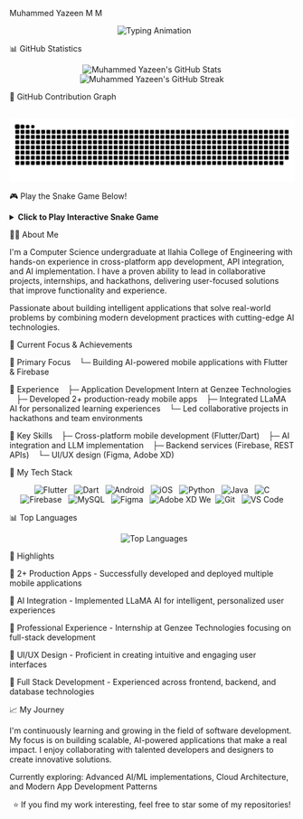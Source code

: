 Muhammed Yazeen M M

<div align="center">
  <img src="https://readme-typing-svg.herokuapp.com?font=JetBrains+Mono&weight=300&size=24&duration=2500&pause=800&color=6366F1&center=true&vCenter=true&width=500&height=60&lines=Full+Stack+Developer;AI+%26+ML+Enthusiast;UI%2FUX+Designer" alt="Typing Animation" />
</div>

📊 GitHub Statistics

<div align="center">
  <img width="48%" src="https://github-readme-stats.vercel.app/api?username=mhmd-yazeen&show_icons=true&theme=github_dark&hide_border=true&bg_color=0d1117&title_color=6366f1&icon_color=f59e0b&text_color=e5e7eb&count_private=true&include_all_commits=true" alt="Muhammed Yazeen's GitHub Stats" />
  <img width="48%" src="https://github-readme-streak-stats.herokuapp.com/?user=mhmd-yazeen&theme=github-dark-blue&hide_border=true&background=0D1117&stroke=6366F1&ring=F59E0B&fire=F59E0B&currStreakLabel=E5E7EB" alt="Muhammed Yazeen's GitHub Streak" />
</div>

🐍 GitHub Contribution Graph

<div align="center">
  <img src="https://raw.githubusercontent.com/platane/snk/output/github-contribution-grid-snake-dark.svg" alt="GitHub Contribution Snake Animation" />
</div>

🎮 Play the Snake Game Below!

<details>
<summary><b>Click to Play Interactive Snake Game</b></summary>

<!DOCTYPE html>
<html>
<head>
<style>
  body { background: #0d1117; margin: 0; padding: 20px; display: flex; justify-content: center; align-items: center; min-height: 100vh; font-family: Arial; }
  canvas { border: 2px solid #6366f1; background: #0d1117; display: block; margin: 20px auto; }
  .container { text-align: center; background: rgba(99, 102, 241, 0.1); padding: 30px; border-radius: 12px; border: 1px solid rgba(99, 102, 241, 0.3); max-width: 600px; }
  h2 { color: #6366f1; }
  p { color: #d1d5db; }
  .controls { color: #a8afc4; font-size: 14px; margin-top: 15px; }
</style>
</head>
<body>
<div class="container">
  <h2>🐍 GitHub Contribution Snake</h2>
  <p>Use Arrow Keys to control the snake. Eat green squares to grow!</p>
  <canvas id="snakeCanvas" width="600" height="400"></canvas>
  <div class="controls">
    <p>⬆️ ⬇️ ⬅️ ➡️ = Move | Score increases as you play</p>
    <p>Colliding with yourself resets the game</p>
  </div>
</div>

<script>
  const canvas = document.getElementById('snakeCanvas');
  const ctx = canvas.getContext('2d');

  const gridSize = 20;
  const tileCount = canvas.width / gridSize;
  
  let snake = [{x: Math.floor(tileCount / 2), y: Math.floor(canvas.height / gridSize / 2)}];
  let food = {x: Math.floor(Math.random() * tileCount), y: Math.floor(Math.random() * (canvas.height / gridSize))};
  let dx = 1;
  let dy = 0;
  let nextDx = 1;
  let nextDy = 0;
  let score = 0;
  let gameSpeed = 8;
  let frameCount = 0;

  document.addEventListener('keydown', (e) => {
    switch(e.key) {
      case 'ArrowUp':
        if (dy === 0) { nextDx = 0; nextDy = -1; }
        e.preventDefault();
        break;
      case 'ArrowDown':
        if (dy === 0) { nextDx = 0; nextDy = 1; }
        e.preventDefault();
        break;
      case 'ArrowLeft':
        if (dx === 0) { nextDx = -1; nextDy = 0; }
        e.preventDefault();
        break;
      case 'ArrowRight':
        if (dx === 0) { nextDx = 1; nextDy = 0; }
        e.preventDefault();
        break;
    }
  });

  function update() {
    dx = nextDx;
    dy = nextDy;

    const head = {x: snake[0].x + dx, y: snake[0].y + dy};
    head.x = (head.x + tileCount) % tileCount;
    head.y = (head.y + Math.floor(canvas.height / gridSize)) % Math.floor(canvas.height / gridSize);

    for (let segment of snake) {
      if (head.x === segment.x && head.y === segment.y) {
        snake = [{x: Math.floor(tileCount / 2), y: Math.floor(canvas.height / gridSize / 2)}];
        score = 0;
        return;
      }
    }

    snake.unshift(head);

    if (head.x === food.x && head.y === food.y) {
      score += 10;
      gameSpeed = Math.min(gameSpeed + 0.5, 15);
      food = {x: Math.floor(Math.random() * tileCount), y: Math.floor(Math.random() * Math.floor(canvas.height / gridSize))};
    } else {
      snake.pop();
    }
  }

  function draw() {
    // Background with contribution grid pattern
    ctx.fillStyle = 'rgba(13, 17, 23, 0.9)';
    ctx.fillRect(0, 0, canvas.width, canvas.height);

    // Draw grid pattern (like GitHub contributions)
    ctx.strokeStyle = 'rgba(99, 102, 241, 0.1)';
    ctx.lineWidth = 0.5;
    for (let i = 0; i <= tileCount; i++) {
      ctx.beginPath();
      ctx.moveTo(i * gridSize, 0);
      ctx.lineTo(i * gridSize, canvas.height);
      ctx.stroke();
    }
    for (let i = 0; i <= canvas.height / gridSize; i++) {
      ctx.beginPath();
      ctx.moveTo(0, i * gridSize);
      ctx.lineTo(canvas.width, i * gridSize);
      ctx.stroke();
    }

    // Draw snake
    snake.forEach((segment, index) => {
      const x = segment.x * gridSize;
      const y = segment.y * gridSize;

      if (index === 0) {
        ctx.fillStyle = '#f59e0b';
        ctx.shadowColor = 'rgba(245, 158, 11, 0.8)';
        ctx.shadowBlur = 10;
      } else {
        ctx.fillStyle = '#6366f1';
        ctx.shadowColor = 'rgba(99, 102, 241, 0.4)';
        ctx.shadowBlur = 5;
      }
      ctx.fillRect(x + 2, y + 2, gridSize - 4, gridSize - 4);
    });
    ctx.shadowColor = 'transparent';

    // Draw food
    ctx.fillStyle = '#10b981';
    ctx.shadowColor = 'rgba(16, 185, 129, 0.8)';
    ctx.shadowBlur = 10;
_    ctx.beginPath();
    ctx.arc(food.x * gridSize + gridSize / 2, food.y * gridSize + gridSize / 2, gridSize / 2 - 2, 0, Math.PI * 2);
    ctx.fill();
    ctx.shadowColor = 'transparent';

    // Draw score
    ctx.fillStyle = '#e5e7eb';
    ctx.font = 'bold 16px Arial';
    ctx.fillText('Score: ' + score, 15, canvas.height - 15);
  }

  function gameLoop() {
    frameCount++;
    if (frameCount >= Math.floor(18 / gameSpeed)) {
      update();
      frameCount = 0;
    }
    draw();
    requestAnimationFrame(gameLoop);
  }

  gameLoop();
</script>
</body>
</html>


How to add this to your GitHub README:

Copy the HTML code above

Save it as an .html file in your repository

Or embed it using GitHub Pages

For a live version:

Create a snake-game.html file in your repo

Enable GitHub Pages in your repository settings

Reference it: [Play Snake Game](https://yourusername.github.io/yourrepo/snake-game.html)

</details>

🧑‍💻 About Me

I'm a Computer Science undergraduate at Ilahia College of Engineering with hands-on experience in cross-platform app development, API integration, and AI implementation. I have a proven ability to lead in collaborative projects, internships, and hackathons, delivering user-focused solutions that improve functionality and experience.

Passionate about building intelligent applications that solve real-world problems by combining modern development practices with cutting-edge AI technologies.

🎯 Current Focus & Achievements

🔸 Primary Focus
   └─ Building AI-powered mobile applications with Flutter & Firebase

🔸 Experience
   ├─ Application Development Intern at Genzee Technologies
   ├─ Developed 2+ production-ready mobile apps
   ├─ Integrated LLaMA AI for personalized learning experiences
   └─ Led collaborative projects in hackathons and team environments

🔸 Key Skills
   ├─ Cross-platform mobile development (Flutter/Dart)
   ├─ AI integration and LLM implementation
   ├─ Backend services (Firebase, REST APIs)
   └─ UI/UX design (Figma, Adobe XD)


🧰 My Tech Stack

<div align="center">
  <img src="https://cdn.jsdelivr.net/gh/devicons/devicon/icons/flutter/flutter-original.svg" width="40" height="40" alt="Flutter" />
  <img src="https://cdn.jsdelivr.net/gh/devicons/devicon/icons/dart/dart-original.svg" width="40" height="40" alt="Dart" />
  <img src="https://cdn.jsdelivr.net/gh/devicons/devicon/icons/android/android-original.svg" width="40" height="40" alt="Android" />
  <img src="https://cdn.jsdelivr.net/gh/devicons/devicon/icons/apple/apple-original.svg" width="40" height="40" alt="iOS" />
  <img src="https://cdn.jsdelivr.net/gh/devicons/devicon/icons/python/python-original.svg" width="40" height="40" alt="Python" />
  <img src="https://cdn.jsdelivr.net/gh/devicons/devicon/icons/java/java-original.svg" width="40" height="40" alt="Java" />
  <img src="https://cdn.jsdelivr.net/gh/devicons/devicon/icons/c/c-original.svg" width="40" height="40" alt="C" />
  <img src="https://cdn.jsdelivr.net/gh/devicons/devicon/icons/firebase/firebase-plain.svg" width="40" height="40" alt="Firebase" />
  <img src="https://cdn.jsdelivr.net/gh/devicons/devicon/icons/mysql/mysql-original.svg" width="40" height="40" alt="MySQL" />
  <img src="https://cdn.jsdelivr.net/gh/devicons/devicon/icons/figma/figma-original.svg" width="40" height="40" alt="Figma" />
  <img src="https://cdn.jsdelivr.net/gh/devicons/devicon/icons/xd/xd-plain.svg" width="40" height="40" alt="Adobe XD" />
We  <img src="https://cdn.jsdelivr.net/gh/devicons/devicon/icons/git/git-original.svg" width="40" height="40" alt="Git" />
  <img src="https://cdn.jsdelivr.net/gh/devicons/devicon/icons/vscode/vscode-original.svg" width="40" height="40" alt="VS Code" />
</div>

📊 Top Languages

<div align="center">
  <img src="https://github-readme-stats.vercel.app/api/top-langs/?username=mhmd-yazeen&layout=compact&theme=github_dark&hide_border=true&bg_color=0d1117&title_color=6366f1&text_color=e5e7eb&card_width=500&langs_count=8" alt="Top Languages" />
</div>

🌟 Highlights

🚀 2+ Production Apps - Successfully developed and deployed multiple mobile applications

🤖 AI Integration - Implemented LLaMA AI for intelligent, personalized user experiences

💼 Professional Experience - Internship at Genzee Technologies focusing on full-stack development

🎨 UI/UX Design - Proficient in creating intuitive and engaging user interfaces

🔧 Full Stack Development - Experienced across frontend, backend, and database technologies

<div align="center">

</div>

📈 My Journey

I'm continuously learning and growing in the field of software development. My focus is on building scalable, AI-powered applications that make a real impact. I enjoy collaborating with talented developers and designers to create innovative solutions.

Currently exploring: Advanced AI/ML implementations, Cloud Architecture, and Modern App Development Patterns

<div align="center">

⭐ If you find my work interesting, feel free to star some of my repositories!

</div>
